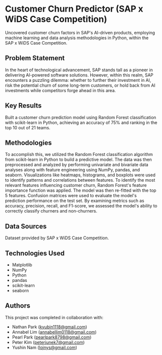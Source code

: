 # Customer Churn Predictor (SAP x WiDS Case Competition)

Uncovered customer churn factors in SAP's AI-driven products, employing machine learning and data analysis methodologies in Python, within the SAP x WiDS Case Competition.


## Problem Statement <!--- do not change this line -->

In the heart of technological advancement, SAP stands tall as a pioneer in delivering AI-powered software solutions. However, within this realm, SAP encounters a puzzling dilemma: whether to further their investment in AI, risk the potential churn of some long-term customers, or hold back from AI investments while competitors forge ahead in this area.  


## Key Results <!--- do not change this line -->

Built a customer churn prediction model using Random Forest classification with scikit-learn in Python, achieving an accuracy of 75% and ranking in the top 10 out of 21 teams.


## Methodologies <!--- do not change this line -->

To accomplish this, we utilized the Random Forest classification algorithm from scikit-learn in Python to build a predictive model. The data was then preprocessed and analyzed by performing univariate and bivariate data analyses along with feature engineering using NumPy, pandas, and seaborn. Visualizations like heatmaps, histograms, and boxplots were used to identify patterns and correlations between features. To identify the most relevant features influencing customer churn, Random Forest's feature importance function was applied. The model was then re-fitted with the top 5 features. Confusion matrices were used to evaluate the model's prediction performance on the test set. By examining metrics such as accuracy, precision, recall, and F1-score, we assessed the model's ability to correctly classify churners and non-churners. 


## Data Sources <!--- do not change this line -->

Dataset provided by SAP x WiDS Case Competition.

## Technologies Used <!--- do not change this line -->

- Matplotlib
- NumPy
- Python
- pandas
- scikit-learn
- seaborn


## Authors <!--- do not change this line -->

This project was completed in collaboration with:
- Nathan Park ([kyubin1118@gmail.com](mailto:kyubin1118@gmail.com))
- Annabel Lim ([annabellim0118@gmail.com](mailto:annabellim0118@gmail.com))
- Pearl Park ([pearlpark8798@gmail.com](mailto:pearlpark8798@gmail.com))
- Peter Kim ([peterjunek7@gmail.com](mailto:peterjunek7@gmail.com))
- Yushin Nam ([lojnys@gmail.com](mailto:lojnys@gmail.com))
 
